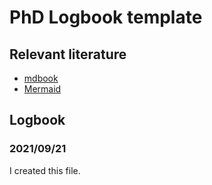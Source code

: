 # PhD Logbook template


## Relevant literature

- [mdbook](https://rust-lang.github.io/mdBook/)
- [Mermaid](https://mermaid-js.github.io/mermaid)

## Logbook

### 2021/09/21

I created this file. 

